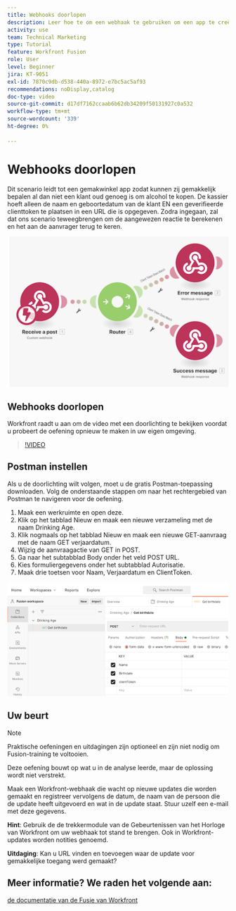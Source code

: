 ```yaml
---
title: Webhooks doorlopen
description: Leer hoe te om een webhaak te gebruiken om een app te creëren om te bepalen al dan niet een klant oud genoeg is om alcohol te kopen, allen in  [!DNL Adobe Workfront Fusion].
activity: use
team: Technical Marketing
type: Tutorial
feature: Workfront Fusion
role: User
level: Beginner
jira: KT-9051
exl-id: 7870c9db-d538-440a-8972-e7bc5ac5af93
recommendations: noDisplay,catalog
doc-type: video
source-git-commit: d17df7162ccaab6b62db34209f50131927c0a532
workflow-type: tm+mt
source-wordcount: '339'
ht-degree: 0%

---
```


# Webhooks doorlopen

Dit scenario leidt tot een gemakwinkel app zodat kunnen zij gemakkelijk bepalen al dan niet een klant oud genoeg is om alcohol te kopen. De kassier hoeft alleen de naam en geboortedatum van de klant EN een geverifieerde clienttoken te plaatsen in een URL die is opgegeven. Zodra ingegaan, zal dat ons scenario teweegbrengen om de aangewezen reactie te berekenen en het aan de aanvrager terug te keren.

![ een beeld gebruikend de schakelaarmodule ](assets/beyond-basic-modules-5.png)

## Webhooks doorlopen

Workfront raadt u aan om de video met een doorlichting te bekijken voordat u probeert de oefening opnieuw te maken in uw eigen omgeving.

>[!VIDEO](https://video.tv.adobe.com/v/335292/?quality=12&learn=on&enablevpops)


## Postman instellen

Als u de doorlichting wilt volgen, moet u de gratis Postman-toepassing downloaden. Volg de onderstaande stappen om naar het rechtergebied van Postman te navigeren voor de oefening.

1. Maak een werkruimte en open deze.
1. Klik op het tabblad Nieuw en maak een nieuwe verzameling met de naam Drinking Age.
1. Klik nogmaals op het tabblad Nieuw en maak een nieuwe GET-aanvraag met de naam GET verjaardatum.
1. Wijzig de aanvraagactie van GET in POST.
1. Ga naar het subtabblad Body onder het veld POST URL.
1. Kies formuliergegevens onder het subtabblad Autorisatie.
1. Maak drie toetsen voor Naam, Verjaardatum en ClientToken.

![ een beeld gebruikend de schakelaarmodule ](assets/beyond-basic-modules-6.png)

## Uw beurt

>[!NOTE]
>
>Praktische oefeningen en uitdagingen zijn optioneel en zijn niet nodig om Fusion-training te voltooien.

Deze oefening bouwt op wat u in de analyse leerde, maar de oplossing wordt niet verstrekt.

Maak een Workfront-webhaak die wacht op nieuwe updates die worden gemaakt en registreer vervolgens de datum, de naam van de persoon die de update heeft uitgevoerd en wat in de update staat. Stuur uzelf een e-mail met deze gegevens.

**Hint**: Gebruik de de trekkermodule van de Gebeurtenissen van het Horloge van Workfront om uw webhaak tot stand te brengen. Ook in Workfront-updates worden notities genoemd.

**Uitdaging**: Kan u URL vinden en toevoegen waar de update voor gemakkelijke toegang werd gemaakt?


## Meer informatie? We raden het volgende aan:

[ de documentatie van de Fusie van Workfront ](https://experienceleague.adobe.com/docs/workfront/using/adobe-workfront-fusion/workfront-fusion-2.html?lang=nl-NL)
